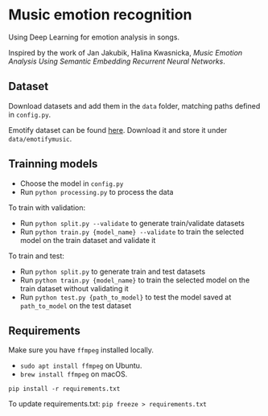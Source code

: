 # Music emotion recognition
Using Deep Learning for emotion analysis in songs.

Inspired by the work of Jan Jakubik, Halina Kwasnicka, *Music Emotion Analysis Using Semantic Embedding Recurrent Neural Networks*.

## Dataset

Download datasets and add them in the `data` folder, matching paths defined in `config.py`.

Emotify dataset can be found [here](https://drive.google.com/open?id=1Jq4zpt0tMQyAe8apuqIs5J097ZW8XjcJ).
Download it and store it under `data/emotifymusic`.

## Trainning models

- Choose the model in `config.py`
- Run `python processing.py` to process the data

To train with validation:
- Run `python split.py --validate` to generate train/validate datasets
- Run `python train.py {model_name} --validate` to train the selected model on the train dataset and validate it

To train and test:
- Run `python split.py` to generate train and test datasets
- Run `python train.py {model_name}` to train the selected model on the train dataset without validating it
- Run `python test.py {path_to_model}` to test the model saved at `path_to_model` on the test dataset

## Requirements

Make sure you have `ffmpeg` installed locally.
- `sudo apt install ffmpeg` on Ubuntu.
- `brew install ffmpeg` on macOS.

`pip install -r requirements.txt`

To update requirements.txt:
`pip freeze > requirements.txt`